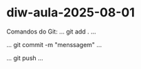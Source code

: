 # diw-aula-2025-08-01

Comandos do Git:
...
git add .
...

...
git commit -m "menssagem"
...

...
git push
...